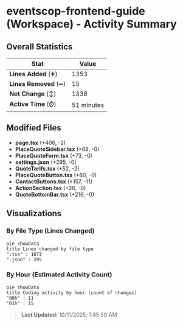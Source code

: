# eventscop-frontend-guide (Workspace) - Activity Summary 

## Overall Statistics

| Stat                   | Value                                                             |
| ---------------------- | ----------------------------------------------------------------- |
| **Lines Added** (➕)   | 1353                                          |
| **Lines Removed** (➖) | 15                                        |
| **Net Change** (↕)    | 1338                |
| **Active Time** (⌚)   | 51 minutes |


## Modified Files
- **page.tsx** (+406, -2)
- **PlaceQuoteSidebar.tsx** (+68, -0)
- **PlaceQuoteForm.tsx** (+73, -0)
- **settings.json** (+295, -0)
- **QuoteTarifs.tsx** (+52, -2)
- **PlaceQuoteButton.tsx** (+60, -0)
- **ContactButtons.tsx** (+157, -11)
- **ActionSection.tsx** (+26, -0)
- **QuoteBottomBar.tsx** (+216, -0)

## Visualizations

### By File Type (Lines Changed)

```mermaid
pie showData
title Lines changed by file type
".tsx" : 1073
".json" : 295
```

### By Hour (Estimated Activity Count)

```mermaid
pie showData
title Coding activity by hour (count of changes)
"00h" : 11
"01h" : 15
```


> **Last Updated:** 10/11/2025, 1:45:59 AM